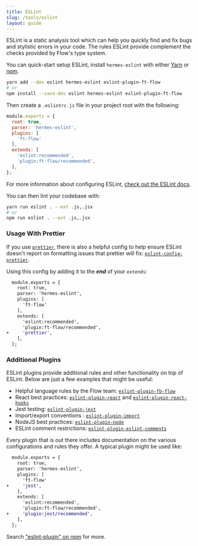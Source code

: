 ```yaml
---
title: ESLint
slug: /tools/eslint
layout: guide
---
```


ESLint is a static analysis tool which can help you quickly find and
fix bugs and stylistic errors in your code. The rules ESLint provide
complement the checks provided by Flow's type system.

You can quick-start setup ESLint, install `hermes-eslint` with either
[Yarn](https://yarnpkg.com/) or [npm](https://www.npmjs.com/).

```sh
yarn add --dev eslint hermes-eslint eslint-plugin-ft-flow
# or
npm install --save-dev eslint hermes-eslint eslint-plugin-ft-flow
```

Then create a `.eslintrc.js` file in your project root with the following:

```js
module.exports = {
  root: true,
  parser: 'hermes-eslint',
  plugins: [
    'ft-flow'
  ],
  extends: [
    'eslint:recommended',
    'plugin:ft-flow/recommended',
  ],
};
```

For more information about configuring ESLint, [check out the ESLint docs](https://eslint.org/).

You can then lint your codebase with:

```sh
yarn run eslint . --ext .js,.jsx
# or
npm run eslint . --ext .js,.jsx
```

### Usage With Prettier <a class="toc" id="toc-usage-with-prettier" href="#toc-usage-with-prettier"></a>

If you use [`prettier`](https://www.npmjs.com/package/prettier), there is also
a helpful config to help ensure ESLint doesn't report on formatting issues that
prettier will fix: [`eslint-config-prettier`](https://www.npmjs.com/package/eslint-config-prettier).

Using this config by adding it to the **_end_** of your `extends`:

```diff
  module.exports = {
    root: true,
    parser: 'hermes-eslint',
    plugins: [
      'ft-flow'
    ],
    extends: [
      'eslint:recommended',
      'plugin:ft-flow/recommended',
+     'prettier',
    ],
  };
```


### Additional Plugins <a class="toc" id="toc-additional-plugins" href="#toc-additional-plugins"></a>

ESLint plugins provide additional rules and other functionality on top of ESLint.
Below are just a few examples that might be useful:

- Helpful language rules by the Flow team: [`eslint-plugin-fb-flow`](https://www.npmjs.com/package/eslint-plugin-fb-flow)
- React best practices: [`eslint-plugin-react`](https://www.npmjs.com/package/eslint-plugin-react)
  and [`eslint-plugin-react-hooks`](https://www.npmjs.com/package/eslint-plugin-react-hooks)
- Jest testing: [`eslint-plugin-jest`](https://www.npmjs.com/package/eslint-plugin-jest)
- Import/export conventions : [`eslint-plugin-import`](https://www.npmjs.com/package/eslint-plugin-import)
- NodeJS best practices: [`eslint-plugin-node`](https://www.npmjs.com/package/eslint-plugin-node)
- ESLint comment restrictions: [`eslint-plugin-eslint-comments`](https://www.npmjs.com/package/eslint-plugin-eslint-comments)

Every plugin that is out there includes documentation on the various configurations and rules they offer.
A typical plugin might be used like:

```diff
  module.exports = {
    root: true,
    parser: 'hermes-eslint',
    plugins: [
      'ft-flow'
+     'jest',
    ],
    extends: [
      'eslint:recommended',
      'plugin:ft-flow/recommended',
+     'plugin:jest/recommended',
    ],
  };
```

Search ["eslint-plugin" on npm](https://www.npmjs.com/search?q=eslint-plugin) for more.
